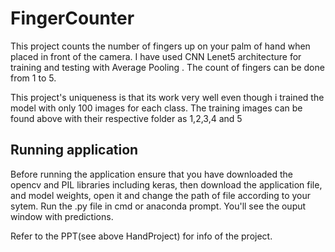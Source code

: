 # FingerCounter
This project  counts the number of fingers up on your palm of hand when placed in front of the camera.
I have used CNN Lenet5 architecture for training and testing with Average Pooling .
The count of fingers can be done from 1 to 5.

This project's uniqueness is that its work very well even though i trained the model with only 100 images for each class.
The training images can be found above with their respective folder as 1,2,3,4 and 5 

## Running application
Before running the application ensure that you have downloaded the opencv and PIL libraries including keras,
then download the application file, and model weights, open it and change the path of file according to your sytem.
Run the .py file in cmd or anaconda prompt.
You'll see the ouput window with predictions.

Refer to the PPT(see above HandProject) for info of the project.

